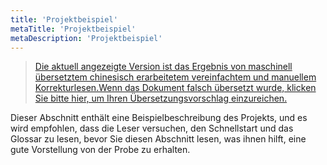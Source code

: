 ```yaml
---
title: 'Projektbeispiel'
metaTitle: 'Projektbeispiel'
metaDescription: 'Projektbeispiel'
---
```


> [Die aktuell angezeigte Version ist das Ergebnis von maschinell übersetztem chinesisch erarbeitetem vereinfachtem und manuellem Korrekturlesen.Wenn das Dokument falsch übersetzt wurde, klicken Sie bitte hier, um Ihren Übersetzungsvorschlag einzureichen.](https://crwd.in/newbeclaptrap)

Dieser Abschnitt enthält eine Beispielbeschreibung des Projekts, und es wird empfohlen, dass die Leser versuchen, den Schnellstart und das Glossar zu lesen, bevor Sie diesen Abschnitt lesen, was ihnen hilft, eine gute Vorstellung von der Probe zu erhalten.
